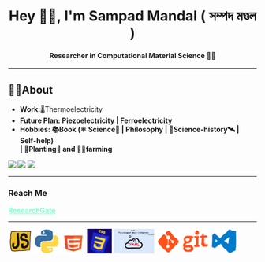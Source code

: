 <h1 align="center"> Hey 🙋‍♂️, I'm Sampad Mandal ( সম্পদ মণ্ডল )</h1>
<h4 align="center">Researcher in Computational Material Science 👨‍💻 </h4>
<hr/>
<h2> 👨‍🎓About</h2>
<ul>
  <li><b>Work:</b>🌡️Thermoelectricity</li>
  <li><b>Future Plan:<b/> Piezoelectricity | Ferroelectricity</li>
  <li><b>Hobbies:</b> 📚Book (⚛️ Science🔬 | Philosophy | 🔭Science-history🛰️ | Self-help) <br/>
                      | 🌱Planting🌳 and 👨‍🌾farming</li>
</ul>


![](http://github-profile-summary-cards.vercel.app/api/cards/profile-details?username=sampad95&theme=nord_dark)
![](http://github-profile-summary-cards.vercel.app/api/cards/repos-per-language?username=sampad95&theme=nord_dark)
![](http://github-profile-summary-cards.vercel.app/api/cards/most-commit-language?username=sampad95&theme=nord_dark)

    
<hr/>
<h3>Reach Me</h3>
 <a href="https://www.researchgate.net/profile/Sampad-Mandal?ev=hdr_xprf" style="color: aquamarine;" target="_main"> ResearchGate</a> 

<hr/>

<div>
  <img src="/_img/js.gif" height=50rem alt="javascript"/>
  <img src="/_img/python2.gif" height=50rem alt="python"/>
  <img src="/_img/html.gif" height=50rem alt="HTML"/>
  <img src="/_img/css.gif" height=50rem alt="CSS"/>
  <img src="/_img/yaml.gif" height=50rem alt="YAML"/>
  <img src="/_img/git.gif" height=50rem alt="git"/>
  <img src="/_img/vs_code.gif" height=50rem alt="VSCode"/>
</div>

<!-- <p align="left"> <img src="https://komarev.com/ghpvc/?username=sampad95&label=Profile%20views&color=0e75b6&style=flat" alt="sampad95" /> </p> -->

<!-- <p><img align="left" src="https://github-readme-stats.vercel.app/api/top-langs?username=sampad95&show_icons=true&locale=en&layout=compact" alt="sampad95" /></p> -->

<!-- <p>&nbsp;<img align="center" src="https://github-readme-stats.vercel.app/api?username=sampad95&show_icons=true&locale=en" alt="sampad95" /></p> -->

<!-- <p style="background-color: grey"><img align="center" src="https://github-readme-streak-stats.herokuapp.com/?user=sampad95&" alt="sampad95" /></p> -->

<!-- <h2>Under develop. Coming soon ....</h2> -->
